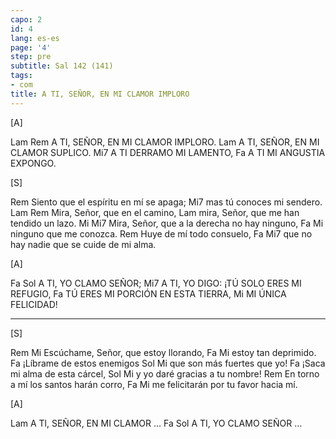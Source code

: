 ```yaml
---
capo: 2
id: 4
lang: es-es
page: '4'
step: pre
subtitle: Sal 142 (141)
tags:
- com
title: A TI, SEÑOR, EN MI CLAMOR IMPLORO
---
```


[A]

Lam                           Rem
A TI, SEÑOR, EN MI CLAMOR IMPLORO.
                              Lam
A TI, SEÑOR, EN MI CLAMOR SUPLICO.
Mi7
A TI DERRAMO MI LAMENTO,
Fa
A TI MI ANGUSTIA EXPONGO.

[S]

Rem
Siento que el espíritu en mí se apaga;
                      Mi7
mas tú conoces mi sendero.
Lam                      Rem
Mira, Señor, que en el camino,
                                   Lam
mira, Señor, que me han tendido un lazo.
Mi                                      Mi7
Mira, Señor, que a la derecha no hay ninguno,
   Fa             Mi
ninguno que me conozca.
Rem
Huye de mí todo consuelo,
           Fa                       Mi7
que no hay nadie que se cuide de mi alma.

[A]

Fa              Sol
A TI, YO CLAMO SEÑOR;
                                  Mi7
A TI, YO DIGO: ¡TÚ SOLO ERES MI REFUGIO,
Fa
TÚ ERES MI PORCIÓN EN ESTA TIERRA,
               Mi
MI ÚNICA FELICIDAD!

---

[S]

Rem                           Mi
Escúchame, Señor, que estoy llorando,
Fa              Mi
estoy tan deprimido.
Fa
¡Líbrame de estos enemigos
Sol                     Mi
que son más fuertes que yo!
Fa
¡Saca mi alma de esta cárcel,
Sol                    Mi
y yo daré gracias a tu nombre!
Rem
En torno a mí los santos harán corro,
Fa                                Mi
me felicitarán por tu favor hacia mí.

[A]

Lam
A Tl, SEÑOR, EN MI CLAMOR ...
Fa                Sol
A TI, YO CLAMO SEÑOR ...
